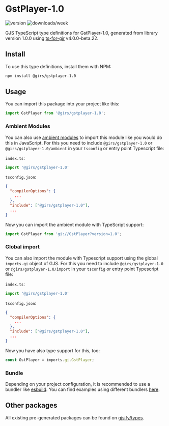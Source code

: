 
# GstPlayer-1.0

![version](https://img.shields.io/npm/v/@girs/gstplayer-1.0)
![downloads/week](https://img.shields.io/npm/dw/@girs/gstplayer-1.0)


GJS TypeScript type definitions for GstPlayer-1.0, generated from library version 1.0.0 using [ts-for-gir](https://github.com/gjsify/ts-for-gir) v4.0.0-beta.22.


## Install

To use this type definitions, install them with NPM:
```bash
npm install @girs/gstplayer-1.0
```

## Usage

You can import this package into your project like this:
```ts
import GstPlayer from '@girs/gstplayer-1.0';
```

### Ambient Modules

You can also use [ambient modules](https://github.com/gjsify/ts-for-gir/tree/main/packages/cli#ambient-modules) to import this module like you would do this in JavaScript.
For this you need to include `@girs/gstplayer-1.0` or `@girs/gstplayer-1.0/ambient` in your `tsconfig` or entry point Typescript file:

`index.ts`:
```ts
import '@girs/gstplayer-1.0'
```

`tsconfig.json`:
```json
{
  "compilerOptions": {
    ...
  },
  "include": ["@girs/gstplayer-1.0"],
  ...
}
```

Now you can import the ambient module with TypeScript support: 

```ts
import GstPlayer from 'gi://GstPlayer?version=1.0';
```

### Global import

You can also import the module with Typescript support using the global `imports.gi` object of GJS.
For this you need to include `@girs/gstplayer-1.0` or `@girs/gstplayer-1.0/import` in your `tsconfig` or entry point Typescript file:

`index.ts`:
```ts
import '@girs/gstplayer-1.0'
```

`tsconfig.json`:
```json
{
  "compilerOptions": {
    ...
  },
  "include": ["@girs/gstplayer-1.0"],
  ...
}
```

Now you have also type support for this, too:

```ts
const GstPlayer = imports.gi.GstPlayer;
```

### Bundle

Depending on your project configuration, it is recommended to use a bundler like [esbuild](https://esbuild.github.io/). You can find examples using different bundlers [here](https://github.com/gjsify/ts-for-gir/tree/main/examples).

## Other packages

All existing pre-generated packages can be found on [gjsify/types](https://github.com/gjsify/types).

